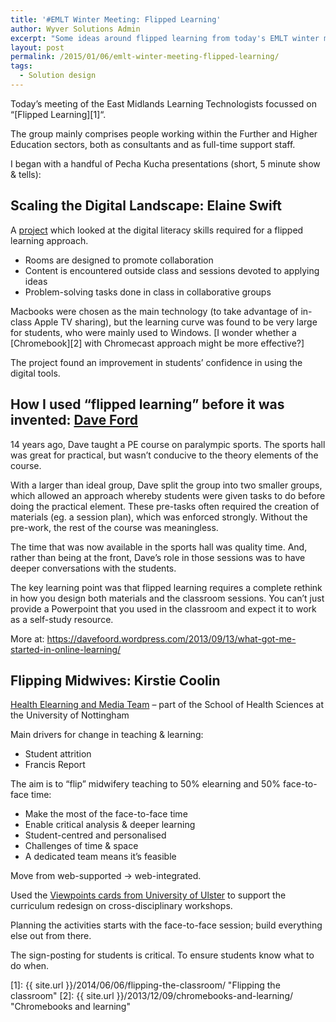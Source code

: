 ```yaml
---
title: '#EMLT Winter Meeting: Flipped Learning'
author: Wyver Solutions Admin
excerpt: "Some ideas around flipped learning from today's EMLT winter meeting<br />&nbsp;"
layout: post
permalink: /2015/01/06/emlt-winter-meeting-flipped-learning/
tags:
  - Solution design
---
```

Today&#8217;s meeting of the East Midlands Learning Technologists focussed on &#8220;[Flipped Learning][1]&#8220;.

The group mainly comprises people working within the Further and Higher Education sectors, both as consultants and as full-time support staff.

I began with a handful of Pecha Kucha presentations (short, 5 minute show &amp; tells):

## Scaling the Digital Landscape: Elaine Swift

A <a href="http://www.ntu.ac.uk/adq/teaching/scale_up/index.html" target="_blank">project</a> which looked at the digital literacy skills required for a flipped learning approach.

  * Rooms are designed to promote collaboration
  * Content is encountered outside class and sessions devoted to applying ideas
  * Problem-solving tasks done in class in collaborative groups

Macbooks were chosen as the main technology (to take advantage of in-class Apple TV sharing), but the learning curve was found to be very large for students, who were mainly used to Windows. [I wonder whether a [Chromebook][2] with Chromecast approach might be more effective?]

The project found an improvement in students&#8217; confidence in using the digital tools.

## How I used &#8220;flipped learning&#8221; before it was invented: <a href="http://www.a6training.co.uk/" target="_blank">Dave Ford</a>

14 years ago, Dave taught a PE course on paralympic sports. The sports hall was great for practical, but wasn&#8217;t conducive to the theory elements of the course.

With a larger than ideal group, Dave split the group into two smaller groups, which allowed an approach whereby students were given tasks to do before doing the practical element. These pre-tasks often required the creation of materials (eg. a session plan), which was enforced strongly. Without the pre-work, the rest of the course was meaningless.

The time that was now available in the sports hall was quality time. And, rather than being at the front, Dave&#8217;s role in those sessions was to have deeper conversations with the students.

The key learning point was that flipped learning requires a complete rethink in how you design both materials and the classroom sessions. You can&#8217;t just provide a Powerpoint that you used in the classroom and expect it to work as a self-study resource.

More at: <a href="https://davefoord.wordpress.com/2013/09/13/what-got-me-started-in-online-learning/" target="_blank">https://davefoord.wordpress.com/2013/09/13/what-got-me-started-in-online-learning/</a>

## Flipping Midwives: Kirstie Coolin

<a href="http://www.nottingham.ac.uk/helm/home.aspx" target="_blank">Health Elearning and Media Team</a> &#8211; part of the School of Health Sciences at the University of Nottingham

Main drivers for change in teaching &amp; learning:

  * Student attrition
  * Francis Report

The aim is to &#8220;flip&#8221; midwifery teaching to 50% elearning and 50% face-to-face time:

  * Make the most of the face-to-face time
  * Enable critical analysis &amp; deeper learning
  * Student-centred and personalised
  * Challenges of time &amp; space
  * A dedicated team means it&#8217;s feasible

Move from web-supported -> web-integrated.

Used the <a href="http://wiki.ulster.ac.uk/display/VPR/Home" target="_blank">Viewpoints cards from University of Ulster</a> to support the curriculum redesign on cross-disciplinary workshops.

Planning the activities starts with the face-to-face session; build everything else out from there.

The sign-posting for students is critical. To ensure students know what to do when.

 [1]: {{ site.url }}/2014/06/06/flipping-the-classroom/ "Flipping the classroom"
 [2]: {{ site.url }}/2013/12/09/chromebooks-and-learning/ "Chromebooks and learning"
